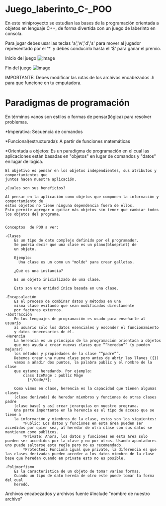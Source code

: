 # Juego_laberinto_C-_POO
En este miniproyecto se estudian las bases de la programación orientada a objetos en lenguaje C++, de forma divertida con un juego de laberinto en consola.

Para jugar debes usar las teclas 'a','w','d','s' para mover al jugador representado por el '*' y debes conducirlo hasta el '$' para ganar el premio. 

Inicio del juego
![image](https://user-images.githubusercontent.com/44630882/125031664-8c41e180-e052-11eb-9ddc-4268d3bdd19c.png)

Fin del juego
![image](https://user-images.githubusercontent.com/44630882/125032084-112cfb00-e053-11eb-9d74-09e9390a9f1b.png)


IMPORTANTE: Debes modificar las rutas de los archivos encabezados .h para que funcione en tu cmputadora.

# Paradigmas de programación

En términos vanos son estilos o formas de pensar(lógica) para resolver problemas.

*Imperativa:  Secuencia de comandos

*Funcional(estructurada):   A partir de funciones matemáticas

*Orientada a objetos:
    Es un paradigma de programación en el cual las aplicaciones están basadas en "objetos"
    en lugar de comandos y "datos" en lugar de lógica.

    El objetivo es pensar en los objetos independientes, sus atributos y comportamientos que
    juntos hacen nuestra aplicación.

    ¿Cuales son sus beneficios?

    Al pensar en la aplicación como objetos que componen la información y comportamiento de
    estos objetos no tiene ninguna dependencia fuera de ellos.
    Esto permite agregar o quitar más objetos sin tener que cambiar todos los objetos del programa.


    Conceptos  de POO a ver:

    -Clases
        Es un tipo de dato complejo definido por el programador.
        Se podría decir que una clase es un plano(blueprint) de
        un objeto.

        Ejemplo:
          Una clase es un como un "molde" para crear galletas.

        ¿Qué es una instancia?

        Es un objeto inicializado de una clase.

        Esto son una entidad ínica basada en una clase.

    -Encapsulación
        Es el proceso de combinar datos y métodos en una
        misma clase evitando que sean modificados directamente
        por factores externos.
    -abstracción
        En los lenguajes de programación es usado para enseñarle al usuario
        al usuario sólo los datos esenciales y esconder el funcionamiento
        y datos innecesarios de él.
    -Herencia
        La herencia es un principio de la programación orientada a objetos
        que nos ayuda a crear nuevas clases que ““heredan”” (y pueden mejorar)
        los métodos y propiedades de la clase ““padre””.
        Debemos crear una nueva clase pero antes de abrir las llaves ({})
        vamos a añadir dos puntos, la palabra public y el nombre de la clase
        que estamos heredando. Por ejemplo:
            class IceMage : public Mage
              {*/Code/*};

        Como vimos en clase, herencia es la capacidad que tienen algunas clases
        (clase derivada) de heredar miembros y funciones de otras clases padre
        (clase base) y así crear jerarquías en nuestro programa.
        Una parte importante en la herencia es el tipo de acceso que se tiene a
        la información y miembros de la clase, estos son los siguientes:
            *Public: Los datos y funciones en esta área pueden ser accedidos por quien sea, al heredar de otra clase con sus datos se mantienen como públicos.
            *Private: Ahora, los datos y funciones en esta área solo pueden ser accedidos por la clase y no por otros. Usando apuntadores uno puede saltarse esta regla pero no es recomendado.
            *Protected: Funciona igual que private, la diferencia es que las clases derivadas pueden acceder a los datos miembro de la clase base que heredan cuando en private esto no es posible.

    -Polimorfismo
        Es la característica de un objeto de tomar varias formas.
        Cuando un tipo de dato hereda de otro este puede tomar la forma del cual
        heredó.



Archivos encabezados y archivos fuente
#include "nombre de nuestro archivo"

